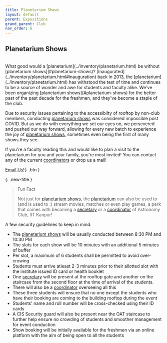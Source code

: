 ```yaml
---
title: Planetarium Shows
layout: default
parent: Expositions
grand_parent: Club
nav_order: 6
---
```


## Planetarium Shows

<br />
What good would a [planetarium](../inventory/planetarium.html) be without [planetarium shows](#planetarium-shows)? [Inaugurated](../inventory/planetarium.html#inauguration) back in 2013, the [planetarium](../inventory/planetarium.html) has withstood the test of time and continues to be a source of wonder and awe for students and faculty alike. We've been organizing [planetarium shows](#planetarium-shows) for the better past of the past decade for the freshmen, and they've become a staple of the club.

Due to security issues pertaining to the accessibilty of rooftop by non-club members, conducting [planetarium shows](#planetarium-shows) was considered impossible post COVID. But as we do with everything we set our eyes on, we persevered and pushed our way forward, allowing for every new batch to experience the joy of [planetarium shows](#planetarium-shows), sometimes even being the first of many shows they see.

If you're a faculty reading this and would like to plan a visit to the planetarium for you and your family, you're most invited! You can contact any of the current [coordinators](../teams/recruitment.html#coordinator) or drop us a mail!

[Email Us!](mailto:astroclub@iitk.ac.in){: .btn }

{: .new-title }

> Fun Fact
>
> Not just for [planetarium shows](#planetarium-shows), the [planetarium](../inventory/planetarium.html) can also be used to (and is used to :) stream movies, matches or even play games, a perk that comes with becoming a [secretary](../teams/recruitment.html#secretary) or a [coordinator](../teams/recruitment.html#coordinator) of Astronomy Club, IIT Kanpur!

A few security guidelines to keep in mind:

- The [planetarium shows](#planetarium-shows) will be usually conducted between 8:30 PM and 10:30 PM
- The slots for each show will be 10 minutes with an additional 5 minutes of buffer
- Per slot, a maximum of 6 students shall be permitted to avoid over-crowing
- Students must arrive atleast 2-3 minutes prior to their allotted slot with the institute issued ID card or health booklet
- One [secretary](../teams/recruitment.html#secretary) will be present at the rooftop gate and another on the staircase from the second floor at the time of arrival of the students.
- There will also be a [coordinator](../teams/recruitment.html#coordinator) overseeing all this
- These three students will ensure that no one except the students who have their booking are coming to the building rooftop during the event
- Students' name and roll number will be cross-checked using their ID cards
- A CIS Security guard will also be present near the OAT staircase to further help ensure no crowding of students and smoother management for event conduction
- Show booking will be initially available for the freshmen via an online platform with the aim of being open to all the students
